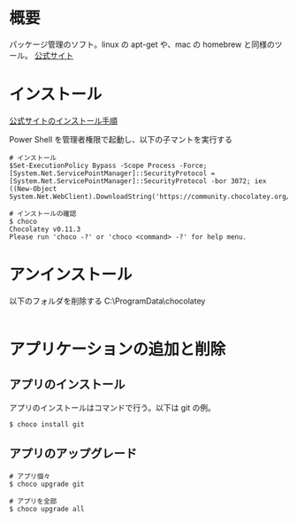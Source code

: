 # 概要

パッケージ管理のソフト。linux の apt-get や、mac の homebrew と同様のツール。
[公式サイト](https://chocolatey.org/)

# インストール

[公式サイトのインストール手順](https://chocolatey.org/install#installing-chocolatey)

Power Shell を管理者権限で起動し、以下の子マントを実行する

```shell
# インストール
$Set-ExecutionPolicy Bypass -Scope Process -Force; [System.Net.ServicePointManager]::SecurityProtocol = [System.Net.ServicePointManager]::SecurityProtocol -bor 3072; iex ((New-Object System.Net.WebClient).DownloadString('https://community.chocolatey.org/install.ps1'))

# インストールの確認
$ choco
Chocolatey v0.11.3
Please run 'choco -?' or 'choco <command> -?' for help menu.
```

# アンインストール

以下のフォルダを削除する
C:\ProgramData\chocolatey
<br/><br/>

# アプリケーションの追加と削除

## アプリのインストール

アプリのインストールはコマンドで行う。以下は git の例。

```shell
$ choco install git
```

## アプリのアップグレード

```shell
# アプリ個々
$ choco upgrade git

# アプリを全部
$ choco upgrade all
```
